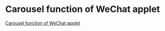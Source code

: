 # Carousel function of WeChat applet
[Carousel function of WeChat applet](https://aiwithcloud.com/2022/09/19/carousel_function_of_wechat_applet/)